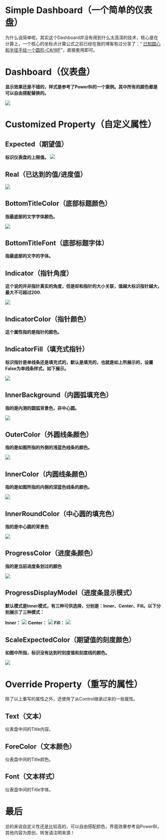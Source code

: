 # Simple Dashboard（一个简单的仪表盘）

为什么说简单呢，其实这个Dashboard并没有用到什么太高深的技术，核心是在计算上，一个核心的坐标点计算公式之前已经在我的博客有过分享了：“ [已知圆心和半径手绘一个圆形-C#/WF](https://blog.lost520.cn/2019/05/25/Dotnet/%E5%B7%B2%E7%9F%A5%E5%9C%86%E5%BF%83%E5%92%8C%E5%8D%8A%E5%BE%84%E6%89%8B%E7%BB%98%E4%B8%80%E4%B8%AA%E5%9C%86%E5%BD%A2-C-WF/#more)”，直接套用即可。


# Dashboard（仪表盘）

**显示效果还是不错的，样式是参考了PowerBI的一个案例。其中所有的颜色都是可以自由搭配替换的。**

![](https://imgservice.lost520.cn/InternetImgService/2019-06-27/20190627141751452.gif)

# Customized Property（自定义属性）

## Expected（期望值）

**标识仪表盘的上限值。**
![](https://imgservice.lost520.cn/InternetImgService/2019-06-27/20190627142535359.png)


## Real（已达到的值/进度值）

![](https://imgservice.lost520.cn/InternetImgService/2019-06-27/20190627142641827.png)

## BottomTitleColor（底部标题颜色）

**指最底部的文字字体颜色。**

![](https://imgservice.lost520.cn/InternetImgService/2019-06-27/20190627142306298.png)

## BottomTitleFont（底部标题字体）

**指最底部的文字的字体。**

## Indicator（指针角度）

**这个说的并非指针真实的角度，但是却和指针的大小关联，值越大标识指针越大，最大不可超过200.**

![](https://imgservice.lost520.cn/InternetImgService/2019-06-27/20190627142928112.png)

## IndicatorColor（指针颜色）

**这个属性指的是指针的颜色。**
## IndicatorFill（填充式指针）

**标识指针是单线条还是填充式的，默认是填充的，也就是如上所展示的，设置False为单线条样式，如下展示。**

![](https://imgservice.lost520.cn/InternetImgService/2019-06-27/20190627143150774.png)

## InnerBackground（内圆弧填充色）

**指的是内测的圆弧背景色，非中心圆。**

![](https://imgservice.lost520.cn/InternetImgService/2019-06-27/20190627143347992.png)

## OuterColor（外圆线条颜色）

**指的是如图所指的外侧的浅蓝色线条的颜色。**

![](https://imgservice.lost520.cn/InternetImgService/2019-06-27/20190627143923923.png)

## InnerColor（内圆线条颜色）

**指的是如图所指的内侧的深蓝色线条的颜色。**

![](https://imgservice.lost520.cn/InternetImgService/2019-06-27/20190627143533118.png)


## InnerRoundColor（中心圆的填充色）

**指的是中心圆的背景色**

![](https://imgservice.lost520.cn/InternetImgService/2019-06-27/20190627143751613.png)

## ProgressColor（进度条颜色）

**指的是当前进度条划过的颜色**

![](https://imgservice.lost520.cn/InternetImgService/2019-06-27/20190627144100959.png)

## ProgressDisplayModel（进度条显示模式）

**默认模式是Inner模式，有三种可供选择，分别是：Inner、Center、Fill。以下分别展示了三种模式：**

**Inner：**
![](https://imgservice.lost520.cn/InternetImgService/2019-06-27/20190627144318636.png)
**Center：**
![](https://imgservice.lost520.cn/InternetImgService/2019-06-27/20190627144332197.png)
**Fill：**
![](https://imgservice.lost520.cn/InternetImgService/2019-06-27/20190627144343497.png)

## ScaleExpectedColor（期望值的刻度颜色）

**如图中所指，标识没有达到时刻度值和刻度线的颜色。**

![](https://imgservice.lost520.cn/InternetImgService/2019-06-27/20190627144809379.png)


# Override Property（重写的属性）

除了以上重写的属性之外，还使用了从Control继承过来的一些属性。

## Text（文本）

仪表盘中间的Title内容。

## ForeColor（文本颜色）

仪表盘中间的Title颜色。

## Font（文本样式）

仪表盘中间的Title字体。

# 最后
总的来说自定义性还是比较高的，可以自由搭配颜色，界面效果参考自PowerBI，其他内容为原创，转发请注明来源！